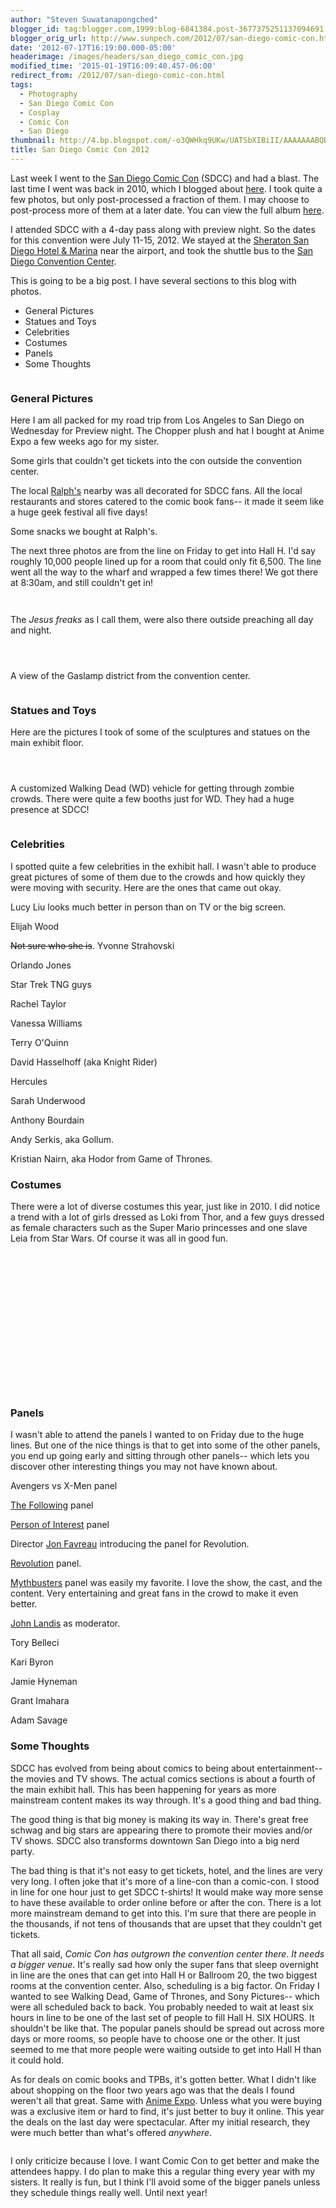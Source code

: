 ```yaml
---
author: "Steven Suwatanapongched"
blogger_id: tag:blogger.com,1999:blog-6841384.post-3677375251137094691
blogger_orig_url: http://www.sunpech.com/2012/07/san-diego-comic-con.html
date: '2012-07-17T16:19:00.000-05:00'
headerimage: /images/headers/san_diego_comic_con.jpg
modified_time: '2015-01-19T16:09:40.457-06:00'
redirect_from: /2012/07/san-diego-comic-con.html
tags:
  - Photography
  - San Diego Comic Con
  - Cosplay
  - Comic Con
  - San Diego
thumbnail: http://4.bp.blogspot.com/-o3QWHkq9UKw/UATSbXIBiII/AAAAAAABQBo/FS8166mfs2g/s600/2012-07-13+at+17-49-31.jpg
title: San Diego Comic Con 2012
---
```



Last week I went to the <a href="http://comic-con.org/">San Diego Comic Con</a> (SDCC) and had a blast. The last time I went was back in 2010, which I blogged about <a href="/2010/07/san-diego-comic-con-2010-pictures">here</a>. I took quite a few photos, but only post-processed a fraction of them. I may choose to post-process more of them at a later date. You can view the full album <a href="https://picasaweb.google.com/101693597219413173200/2012SanDiegoComicCon">here</a>.

I attended SDCC with a 4-day pass along with preview night. So the dates for this convention were July 11-15, 2012. We stayed at the <a href="http://www.starwoodhotels.com/sheraton/property/overview/index.html?propertyID=127">Sheraton San Diego Hotel &amp; Marina</a> near the airport, and took the shuttle bus to the <a href="http://www.visitsandiego.com/">San Diego Convention Center</a>.

This is going to be a big post. I have several sections to this blog with photos.

<ul>
  <li>General Pictures</li>
  <li>Statues and Toys</li>
  <li>Celebrities</li>
  <li>Costumes</li>
  <li>Panels</li>
  <li>Some Thoughts</li>
</ul>

<a href="http://4.bp.blogspot.com/-o3QWHkq9UKw/UATSbXIBiII/AAAAAAABQBo/FS8166mfs2g/s600/2012-07-13+at+17-49-31.jpg" alt="" ><img   border="0" src="http://4.bp.blogspot.com/-o3QWHkq9UKw/UATSbXIBiII/AAAAAAABQBo/FS8166mfs2g/s600/2012-07-13+at+17-49-31.jpg" alt="" /></a>

### General Pictures

Here I am all packed for my road trip from Los Angeles to San Diego on Wednesday for Preview night. The Chopper plush and hat I bought at Anime Expo a few weeks ago for my sister.
<a href="http://4.bp.blogspot.com/-oZtoPtAEcrc/UATQruejUgI/AAAAAAABP2Y/8mb4JSYXjDc/s600/2012-07-11+at+12-28-28.jpg" alt="" ><img   border="0" src="http://4.bp.blogspot.com/-oZtoPtAEcrc/UATQruejUgI/AAAAAAABP2Y/8mb4JSYXjDc/s600/2012-07-11+at+12-28-28.jpg" alt="" /></a>

Some girls that couldn't get tickets into the con outside the convention center.
<a href="http://3.bp.blogspot.com/-etu8vFHMoZo/UATQsgo8WAI/AAAAAAABP2g/GrXUJ6zmeHo/s600/2012-07-11+at+17-29-36.jpg" alt="" ><img   border="0" src="http://3.bp.blogspot.com/-etu8vFHMoZo/UATQsgo8WAI/AAAAAAABP2g/GrXUJ6zmeHo/s600/2012-07-11+at+17-29-36.jpg" alt="" /></a>

The local <a href="http://www.ralphs.com/">Ralph's</a> nearby was all decorated for SDCC fans. All the local restaurants and stores catered to the comic book fans-- it made it seem like a huge geek festival all five days!
<a href="http://1.bp.blogspot.com/-kePRi7d5P64/UATQ3pQdmBI/AAAAAAABP3Y/t9174DrOqNQ/s600/2012-07-11+at+22-47-06.jpg" alt="" ><img   border="0" src="http://1.bp.blogspot.com/-kePRi7d5P64/UATQ3pQdmBI/AAAAAAABP3Y/t9174DrOqNQ/s600/2012-07-11+at+22-47-06.jpg" alt="" /></a>

Some snacks we bought at Ralph's.
<a href="http://3.bp.blogspot.com/-_S_MVTPgzk0/UATQ6EiQmcI/AAAAAAABP3o/W10dszHVML0/s600/2012-07-11+at+23-01-12.jpg" alt="" ><img   border="0" src="http://3.bp.blogspot.com/-_S_MVTPgzk0/UATQ6EiQmcI/AAAAAAABP3o/W10dszHVML0/s600/2012-07-11+at+23-01-12.jpg" alt="" /></a>

The next three photos are from the line on Friday to get into Hall H. I'd say roughly 10,000 people lined up for a room that could only fit 6,500. The line went all the way to the wharf and wrapped a few times there! We got there at 8:30am, and still couldn't get in!<a href="http://1.bp.blogspot.com/-dUoksyFCPI0/UATR6KgacvI/AAAAAAABP-Q/-gR442AECws/s600/2012-07-13+at+10-30-01.jpg" alt="" ><br class="Apple-interchange-newline" /><img   border="0" src="http://1.bp.blogspot.com/-dUoksyFCPI0/UATR6KgacvI/AAAAAAABP-Q/-gR442AECws/s600/2012-07-13+at+10-30-01.jpg" alt="" /></a>

<a href="http://4.bp.blogspot.com/-2Wa1958DWRU/UATR7CFmdrI/AAAAAAABP-Y/hJr1VjBJxl4/s600/2012-07-13+at+10-33-40.jpg" alt="" ><img   border="0" src="http://4.bp.blogspot.com/-2Wa1958DWRU/UATR7CFmdrI/AAAAAAABP-Y/hJr1VjBJxl4/s600/2012-07-13+at+10-33-40.jpg" alt="" /></a>

<a href="http://4.bp.blogspot.com/-sBYybuxPx1I/UATR8eWvWhI/AAAAAAABP-g/76q7oNRprQk/s600/2012-07-13+at+10-54-29.jpg" alt="" ><img   border="0" src="http://4.bp.blogspot.com/-sBYybuxPx1I/UATR8eWvWhI/AAAAAAABP-g/76q7oNRprQk/s600/2012-07-13+at+10-54-29.jpg" alt="" /></a>

The <i>Jesus freaks</i> as I call them, were also there outside preaching all day and night.
<a href="http://4.bp.blogspot.com/-V2nMcePRwhY/UATSAFho1MI/AAAAAAABP-4/6IJLpCj0aJ0/s600/2012-07-13+at+13-29-43.jpg" alt="" ><img   border="0" src="http://4.bp.blogspot.com/-V2nMcePRwhY/UATSAFho1MI/AAAAAAABP-4/6IJLpCj0aJ0/s600/2012-07-13+at+13-29-43.jpg" alt="" /></a>

<a href="http://2.bp.blogspot.com/-Vrfi2T1ziqw/UATTg0iKgNI/AAAAAAABQJg/cyuDMGR0P5o/s600/2012-07-15+at+12-07-29.jpg" alt="" ><img   border="0" src="http://2.bp.blogspot.com/-Vrfi2T1ziqw/UATTg0iKgNI/AAAAAAABQJg/cyuDMGR0P5o/s600/2012-07-15+at+12-07-29.jpg" alt="" /></a>

<a href="http://2.bp.blogspot.com/-_PCZDxouc38/UATTiHqcUXI/AAAAAAABQJo/1i3upkSycmc/s600/2012-07-15+at+12-07-48.jpg" alt="" ><img   border="0" src="http://2.bp.blogspot.com/-_PCZDxouc38/UATTiHqcUXI/AAAAAAABQJo/1i3upkSycmc/s600/2012-07-15+at+12-07-48.jpg" alt="" /></a>

<a href="http://1.bp.blogspot.com/-6tZbizAhgCM/UATTBvtQ3zI/AAAAAAABQFg/vi-GwLPPmjg/s600/2012-07-14+at+13-45-46.jpg" alt="" ><img   border="0" src="http://1.bp.blogspot.com/-6tZbizAhgCM/UATTBvtQ3zI/AAAAAAABQFg/vi-GwLPPmjg/s600/2012-07-14+at+13-45-46.jpg" alt="" /></a>

A view of the Gaslamp district from the convention center.
<a href="http://1.bp.blogspot.com/-R2KhO8fetjs/UATTFYmb2qI/AAAAAAABQFw/vA3yEeZ8h4I/s600/2012-07-14+at+14-30-32.jpg" alt="" ><img   border="0" src="http://1.bp.blogspot.com/-R2KhO8fetjs/UATTFYmb2qI/AAAAAAABQFw/vA3yEeZ8h4I/s600/2012-07-14+at+14-30-32.jpg" alt="" /></a>

<a href="http://3.bp.blogspot.com/-davhvB1zVwE/UATRhTa2ffI/AAAAAAABP7w/LrcbESaJyMg/s600/2012-07-12+at+13-17-41.jpg" alt="" ><img   border="0"  src="http://3.bp.blogspot.com/-davhvB1zVwE/UATRhTa2ffI/AAAAAAABP7w/LrcbESaJyMg/s600/2012-07-12+at+13-17-41.jpg" alt="" /></a>


### Statues and Toys

Here are the pictures I took of some of the sculptures and statues on the main exhibit floor.
<a href="http://1.bp.blogspot.com/-NwB0XSOx69o/UATQ2nfSlyI/AAAAAAABP3Q/vJLtaNdCDCg/s600/2012-07-11+at+19-47-31.jpg" alt="" ><img   border="0" src="http://1.bp.blogspot.com/-NwB0XSOx69o/UATQ2nfSlyI/AAAAAAABP3Q/vJLtaNdCDCg/s600/2012-07-11+at+19-47-31.jpg" alt="" /></a>

<a href="http://3.bp.blogspot.com/-HbqWskFQzHw/UATQzU95-ZI/AAAAAAABP3A/-vZ-ZA-35dQ/s600/2012-07-11+at+19-46-12.jpg" alt="" ><img   border="0" src="http://3.bp.blogspot.com/-HbqWskFQzHw/UATQzU95-ZI/AAAAAAABP3A/-vZ-ZA-35dQ/s600/2012-07-11+at+19-46-12.jpg" alt="" /></a>

<a href="http://2.bp.blogspot.com/-cv6p-B9XvHw/UATRe06ZekI/AAAAAAABP7g/pfUxv5ZN3cI/s600/2012-07-12+at+12-25-29.jpg" alt="" ><img   border="0" src="http://2.bp.blogspot.com/-cv6p-B9XvHw/UATRe06ZekI/AAAAAAABP7g/pfUxv5ZN3cI/s600/2012-07-12+at+12-25-29.jpg" alt="" /></a>

<a href="http://1.bp.blogspot.com/-raHu2dvAzAA/UATRAtMRqJI/AAAAAAABP4Y/L0IYV6m55to/s600/2012-07-12+at+10-54-13.jpg" alt="" ><img   border="0" src="http://1.bp.blogspot.com/-raHu2dvAzAA/UATRAtMRqJI/AAAAAAABP4Y/L0IYV6m55to/s600/2012-07-12+at+10-54-13.jpg" alt="" /></a>

A customized Walking Dead (WD) vehicle for getting through zombie crowds. There were quite a few booths just for WD. They had a huge presence at SDCC!
<a href="http://2.bp.blogspot.com/-M7SpebWf0H4/UATRX22EhBI/AAAAAAABP64/VApOd3gvEgU/s600/2012-07-12+at+11-50-15.jpg" alt="" ><img   border="0" src="http://2.bp.blogspot.com/-M7SpebWf0H4/UATRX22EhBI/AAAAAAABP64/VApOd3gvEgU/s600/2012-07-12+at+11-50-15.jpg" alt="" /></a>
<a href="http://1.bp.blogspot.com/-Da7J5luPgr8/UATQ-uekUdI/AAAAAAABP4I/GbhQqVlR3Po/s600/2012-07-12+at+10-36-30.jpg" alt="" ><br class="Apple-interchange-newline" /><img   border="0"  src="http://1.bp.blogspot.com/-Da7J5luPgr8/UATQ-uekUdI/AAAAAAABP4I/GbhQqVlR3Po/s600/2012-07-12+at+10-36-30.jpg" alt="" /></a>

<a href="http://2.bp.blogspot.com/-bg0HD0EZhUA/UATRLeKVz-I/AAAAAAABP5g/65fqwo5aehA/s600/2012-07-12+at+11-02-24.jpg" alt="" ><img   border="0" src="http://2.bp.blogspot.com/-bg0HD0EZhUA/UATRLeKVz-I/AAAAAAABP5g/65fqwo5aehA/s600/2012-07-12+at+11-02-24.jpg" alt="" /></a>


### Celebrities

I spotted quite a few celebrities in the exhibit hall. I wasn't able to produce great pictures of some of them due to the crowds and how quickly they were moving with security. Here are the ones that came out okay.

Lucy Liu looks much better in person than on TV or the big screen.
<a href="http://3.bp.blogspot.com/-I9PFKjPDSxc/UATRbm_kZtI/AAAAAAABP7Q/NtpzgOYWzW0/s600/2012-07-12+at+12-16-18.jpg" alt="" ><img   border="0" src="http://3.bp.blogspot.com/-I9PFKjPDSxc/UATRbm_kZtI/AAAAAAABP7Q/NtpzgOYWzW0/s600/2012-07-12+at+12-16-18.jpg" alt="" /></a>

Elijah Wood
<a href="http://4.bp.blogspot.com/-tzBkeCmZQmo/UATRqDnRDVI/AAAAAAABP8w/I44ErZUqz4w/s600/2012-07-12+at+13-37-04.jpg" alt="" ><img   border="0" src="http://4.bp.blogspot.com/-tzBkeCmZQmo/UATRqDnRDVI/AAAAAAABP8w/I44ErZUqz4w/s600/2012-07-12+at+13-37-04.jpg" alt="" /></a>

<strike>Not sure who she is</strike>. Yvonne Strahovski
<a href="http://3.bp.blogspot.com/-4xkbJZUqE2o/UATRrFhmGvI/AAAAAAABP84/GFC50YE-uHA/s600/2012-07-12+at+13-40-16.jpg" alt="" ><img   border="0" src="http://3.bp.blogspot.com/-4xkbJZUqE2o/UATRrFhmGvI/AAAAAAABP84/GFC50YE-uHA/s600/2012-07-12+at+13-40-16.jpg" alt="" /></a>

Orlando Jones
<a href="http://1.bp.blogspot.com/-DCvwIClFJ_g/UATSBLdrh0I/AAAAAAABP_A/HQvqXysbV7A/s600/2012-07-13+at+14-10-25.jpg" alt="" ><img   border="0" src="http://1.bp.blogspot.com/-DCvwIClFJ_g/UATSBLdrh0I/AAAAAAABP_A/HQvqXysbV7A/s600/2012-07-13+at+14-10-25.jpg" alt="" /></a>

Star Trek TNG guys
<a href="http://2.bp.blogspot.com/-1U5LNGky5Aw/UATSCQMlQ3I/AAAAAAABP_I/cKMLwqD-Kgk/s600/2012-07-13+at+14-12-33.jpg" alt="" ><img   border="0" src="http://2.bp.blogspot.com/-1U5LNGky5Aw/UATSCQMlQ3I/AAAAAAABP_I/cKMLwqD-Kgk/s600/2012-07-13+at+14-12-33.jpg" alt="" /></a>

Rachel Taylor
<a href="http://4.bp.blogspot.com/-I4cIByw7YVE/UATSL7J-JjI/AAAAAAABQAA/KoBJF7IA5uA/s600/2012-07-13+at+14-41-41.jpg" alt="" ><img   border="0" src="http://4.bp.blogspot.com/-I4cIByw7YVE/UATSL7J-JjI/AAAAAAABQAA/KoBJF7IA5uA/s600/2012-07-13+at+14-41-41.jpg" alt="" /></a>

Vanessa Williams
<a href="http://2.bp.blogspot.com/-HnO6EAaR-r8/UATSNOQ7QnI/AAAAAAABQAI/9zCRp0E69W0/s600/2012-07-13+at+14-41-52.jpg" alt="" ><img   border="0" src="http://2.bp.blogspot.com/-HnO6EAaR-r8/UATSNOQ7QnI/AAAAAAABQAI/9zCRp0E69W0/s600/2012-07-13+at+14-41-52.jpg" alt="" /></a>

Terry O'Quinn
<a href="http://3.bp.blogspot.com/-7pzXHD18G9I/UATSOJqORRI/AAAAAAABQAQ/uY2nCmJi_oo/s600/2012-07-13+at+14-42-22.jpg" alt="" ><img   border="0" src="http://3.bp.blogspot.com/-7pzXHD18G9I/UATSOJqORRI/AAAAAAABQAQ/uY2nCmJi_oo/s600/2012-07-13+at+14-42-22.jpg" alt="" /></a>

David Hasselhoff (aka Knight Rider)
<a href="http://1.bp.blogspot.com/-Op774zVN8oI/UATSO6sN1zI/AAAAAAABQAY/BP1pcqNYK3c/s600/2012-07-13+at+14-49-42.jpg" alt="" ><img   border="0" src="http://1.bp.blogspot.com/-Op774zVN8oI/UATSO6sN1zI/AAAAAAABQAY/BP1pcqNYK3c/s600/2012-07-13+at+14-49-42.jpg" alt="" /></a>

Hercules
<a href="http://1.bp.blogspot.com/-bBbkQ-oBhw4/UATSsOaariI/AAAAAAABQDY/n8Hh0HyJra4/s600/2012-07-14+at+11-46-07.jpg" alt="" ><img   border="0"  src="http://1.bp.blogspot.com/-bBbkQ-oBhw4/UATSsOaariI/AAAAAAABQDY/n8Hh0HyJra4/s600/2012-07-14+at+11-46-07.jpg" alt="" /></a>

Sarah Underwood
<a href="http://1.bp.blogspot.com/-WITbT-Xvl_0/UATSzmJg3wI/AAAAAAABQEI/idyM9BSmaQs/s600/2012-07-14+at+12-43-56.jpg" alt="" ><img   border="0" src="http://1.bp.blogspot.com/-WITbT-Xvl_0/UATSzmJg3wI/AAAAAAABQEI/idyM9BSmaQs/s600/2012-07-14+at+12-43-56.jpg" alt="" /></a>

Anthony Bourdain
<a href="http://2.bp.blogspot.com/-pdZqyxbL5QM/UATS10-iTuI/AAAAAAABQEY/9VpdH46ptTA/s600/2012-07-14+at+13-04-03.jpg" alt="" ><img   border="0" src="http://2.bp.blogspot.com/-pdZqyxbL5QM/UATS10-iTuI/AAAAAAABQEY/9VpdH46ptTA/s600/2012-07-14+at+13-04-03.jpg" alt="" /></a>

Andy Serkis, aka Gollum.
<a href="http://4.bp.blogspot.com/-wfk2VOqVnrA/UATSuI2i_eI/AAAAAAABQDo/NkUKVS5qp-0/s600/2012-07-14+at+11-51-27.jpg" alt="" ><img   border="0" src="http://4.bp.blogspot.com/-wfk2VOqVnrA/UATSuI2i_eI/AAAAAAABQDo/NkUKVS5qp-0/s600/2012-07-14+at+11-51-27.jpg" alt="" /></a>

Kristian Nairn, aka Hodor from Game of Thrones.
<a href="http://4.bp.blogspot.com/-yvaB_PgeL3g/UATR_LPLKlI/AAAAAAABP-w/OEbNt6iDbco/s600/2012-07-13+at+11-39-58.jpg" alt="" ><img   border="0"  src="http://4.bp.blogspot.com/-yvaB_PgeL3g/UATR_LPLKlI/AAAAAAABP-w/OEbNt6iDbco/s600/2012-07-13+at+11-39-58.jpg" alt="" /></a>


### Costumes

There were a lot of diverse costumes this year, just like in 2010. I did notice a trend with a lot of girls dressed as Loki from Thor, and a few guys dressed as female characters such as the Super Mario princesses and one slave Leia from Star Wars. Of course it was all in good fun.

<a href="http://3.bp.blogspot.com/-UzGpoCbCyv8/UATRgEo68lI/AAAAAAABP7o/6iqTtwX_Vug/s600/2012-07-12+at+12-28-55.jpg" alt="" ><img   border="0" src="http://3.bp.blogspot.com/-UzGpoCbCyv8/UATRgEo68lI/AAAAAAABP7o/6iqTtwX_Vug/s600/2012-07-12+at+12-28-55.jpg" alt="" /></a>

<a href="http://4.bp.blogspot.com/-MoX69ZvchMg/UATR0MlyVgI/AAAAAAABP9o/obrl-jz_QZk/s600/2012-07-12+at+15-56-04.jpg" alt="" ><img   border="0" src="http://4.bp.blogspot.com/-MoX69ZvchMg/UATR0MlyVgI/AAAAAAABP9o/obrl-jz_QZk/s600/2012-07-12+at+15-56-04.jpg" alt="" /></a>

<a href="http://1.bp.blogspot.com/-XT22uJmN37c/UATR2x_bWzI/AAAAAAABP94/EMdFZNxs-Hs/s600/2012-07-12+at+19-09-06.jpg" alt="" ><img   border="0"  src="http://1.bp.blogspot.com/-XT22uJmN37c/UATR2x_bWzI/AAAAAAABP94/EMdFZNxs-Hs/s600/2012-07-12+at+19-09-06.jpg" alt="" /></a>

<a href="http://3.bp.blogspot.com/-jgK8vSWXrac/UATR36Kkm_I/AAAAAAABP-A/bRJEgEddlhk/s600/2012-07-12+at+19-16-05.jpg" alt="" ><img   border="0" src="http://3.bp.blogspot.com/-jgK8vSWXrac/UATR36Kkm_I/AAAAAAABP-A/bRJEgEddlhk/s600/2012-07-12+at+19-16-05.jpg" alt="" /></a>


<a href="http://3.bp.blogspot.com/-8pUzaMnP-Jo/UATSKz7uqYI/AAAAAAABP_4/t6RaN3KBG7Q/s600/2012-07-13+at+14-33-18.jpg" alt="" ><img   border="0" src="http://3.bp.blogspot.com/-8pUzaMnP-Jo/UATSKz7uqYI/AAAAAAABP_4/t6RaN3KBG7Q/s600/2012-07-13+at+14-33-18.jpg" alt="" /></a>

<a href="http://2.bp.blogspot.com/-KiiXLu7fWcM/UATSRdwzC2I/AAAAAAABQAo/KvXdDhaQm7w/s600/2012-07-13+at+15-13-39.jpg" alt="" ><img   border="0" src="http://2.bp.blogspot.com/-KiiXLu7fWcM/UATSRdwzC2I/AAAAAAABQAo/KvXdDhaQm7w/s600/2012-07-13+at+15-13-39.jpg" alt="" /></a>

<a href="http://4.bp.blogspot.com/-ZCHUejsWLbk/UATSVedq89I/AAAAAAABQBA/pBCnsb1j2cM/s600/2012-07-13+at+16-11-09.jpg" alt="" ><img   border="0" src="http://4.bp.blogspot.com/-ZCHUejsWLbk/UATSVedq89I/AAAAAAABQBA/pBCnsb1j2cM/s600/2012-07-13+at+16-11-09.jpg" alt="" /></a>

<a href="http://1.bp.blogspot.com/-z3vOiYR7PKE/UATSX0Mxm3I/AAAAAAABQBQ/cbAxSDpxyIg/s600/2012-07-13+at+17-39-37.jpg" alt="" ><img   border="0" src="http://1.bp.blogspot.com/-z3vOiYR7PKE/UATSX0Mxm3I/AAAAAAABQBQ/cbAxSDpxyIg/s600/2012-07-13+at+17-39-37.jpg" alt="" /></a>

<a href="http://1.bp.blogspot.com/-qjXA4Ig25pQ/UATSWgeYr6I/AAAAAAABQBI/1ex_XiwTbnc/s600/2012-07-13+at+16-18-08.jpg" alt="" ><img   border="0" src="http://1.bp.blogspot.com/-qjXA4Ig25pQ/UATSWgeYr6I/AAAAAAABQBI/1ex_XiwTbnc/s600/2012-07-13+at+16-18-08.jpg" alt="" /></a>

<a href="http://4.bp.blogspot.com/-F1gmn2dbmns/UATSdbf0AMI/AAAAAAABQBw/q6OJFMK1lOU/s600/2012-07-13+at+17-51-08.jpg" alt="" ><img   border="0" src="http://4.bp.blogspot.com/-F1gmn2dbmns/UATSdbf0AMI/AAAAAAABQBw/q6OJFMK1lOU/s600/2012-07-13+at+17-51-08.jpg" alt="" /></a>

<a href="http://1.bp.blogspot.com/-hDoRebKCYvs/UATSnwGEhmI/AAAAAAABQDA/HLq5jDWB4_k/s600/2012-07-14+at+11-26-45.jpg" alt="" ><img   border="0" src="http://1.bp.blogspot.com/-hDoRebKCYvs/UATSnwGEhmI/AAAAAAABQDA/HLq5jDWB4_k/s600/2012-07-14+at+11-26-45.jpg" alt="" /></a>

<a href="http://1.bp.blogspot.com/-5A-w01OZxgQ/UATSo69DuOI/AAAAAAABQDI/m8vhsRHEpsY/s600/2012-07-14+at+11-30-36.jpg" alt="" ><img   border="0"  src="http://1.bp.blogspot.com/-5A-w01OZxgQ/UATSo69DuOI/AAAAAAABQDI/m8vhsRHEpsY/s600/2012-07-14+at+11-30-36.jpg" alt="" /></a>

<a href="http://2.bp.blogspot.com/-hs4V2sqmZ4c/UATS4nRH9-I/AAAAAAABQEo/o0S-xKrPw64/s600/2012-07-14+at+13-05-43.jpg" alt="" ><img   border="0" src="http://2.bp.blogspot.com/-hs4V2sqmZ4c/UATS4nRH9-I/AAAAAAABQEo/o0S-xKrPw64/s600/2012-07-14+at+13-05-43.jpg" alt="" /></a>

<a href="http://3.bp.blogspot.com/-K-ckbIuE0go/UATS9uXo4kI/AAAAAAABQFI/lUimaRjBYeQ/s600/2012-07-14+at+13-14-31.jpg" alt="" ><img   border="0" src="http://3.bp.blogspot.com/-K-ckbIuE0go/UATS9uXo4kI/AAAAAAABQFI/lUimaRjBYeQ/s600/2012-07-14+at+13-14-31.jpg" alt="" /></a>

<a href="http://3.bp.blogspot.com/-WDE1NKfjXyk/UATTeqpiVDI/AAAAAAABQJQ/LWN8q2UKPEw/s600/2012-07-15+at+11-58-32.jpg" alt="" ><img   border="0" src="http://3.bp.blogspot.com/-WDE1NKfjXyk/UATTeqpiVDI/AAAAAAABQJQ/LWN8q2UKPEw/s600/2012-07-15+at+11-58-32.jpg" alt="" /></a>

<a href="http://2.bp.blogspot.com/-i_BuxSHQNZM/UATTf-mboVI/AAAAAAABQJY/vYS2YtMkXSo/s600/2012-07-15+at+12-05-55.jpg" alt="" ><img   border="0" src="http://2.bp.blogspot.com/-i_BuxSHQNZM/UATTf-mboVI/AAAAAAABQJY/vYS2YtMkXSo/s600/2012-07-15+at+12-05-55.jpg" alt="" /></a>

<a href="http://2.bp.blogspot.com/--4I5sA2446Q/UATTrRBd7UI/AAAAAAABQKY/S1e_GruWYIk/s600/2012-07-15+at+12-31-33.jpg" alt="" ><img   border="0" src="http://2.bp.blogspot.com/--4I5sA2446Q/UATTrRBd7UI/AAAAAAABQKY/S1e_GruWYIk/s600/2012-07-15+at+12-31-33.jpg" alt="" /></a>


### Panels

I wasn't able to attend the panels I wanted to on Friday due to the huge lines. But one of the nice things is that to get into some of the other panels, you end up going early and sitting through other panels-- which lets you discover other interesting things you may not have known about.

Avengers vs X-Men panel
<a href="http://4.bp.blogspot.com/-jobHIv_PAvY/UATTGCOUopI/AAAAAAABQF4/6UvM07CpuBg/s600/2012-07-14+at+15-03-56.jpg" alt="" ><img   border="0" src="http://4.bp.blogspot.com/-jobHIv_PAvY/UATTGCOUopI/AAAAAAABQF4/6UvM07CpuBg/s600/2012-07-14+at+15-03-56.jpg" alt="" /></a>

<a href="http://www.imdb.com/title/tt2071645/">The Following</a> panel
<a href="http://2.bp.blogspot.com/-vyjYuZ8Hto8/UATTHrDOoDI/AAAAAAABQGI/0LqdM8CjIu0/s600/2012-07-14+at+16-48-31.jpg" alt="" ><img   border="0" src="http://2.bp.blogspot.com/-vyjYuZ8Hto8/UATTHrDOoDI/AAAAAAABQGI/0LqdM8CjIu0/s600/2012-07-14+at+16-48-31.jpg" alt="" /></a>

<a href="http://www.imdb.com/title/tt1839578/">Person of Interest</a> panel
<a href="http://1.bp.blogspot.com/-RHnuUAA1U4o/UATTJU56rXI/AAAAAAABQGY/_4tEwDmOVug/s600/2012-07-14+at+17-24-19.jpg" alt="" ><img   border="0" src="http://1.bp.blogspot.com/-RHnuUAA1U4o/UATTJU56rXI/AAAAAAABQGY/_4tEwDmOVug/s600/2012-07-14+at+17-24-19.jpg" alt="" /></a>

Director <a href="http://en.wikipedia.org/wiki/Jon_Favreau">Jon Favreau</a> introducing the panel for Revolution.
<a href="http://2.bp.blogspot.com/-btPR3pfbnE8/UATTJ_X0guI/AAAAAAABQGg/MzyK6OpiE2w/s600/2012-07-14+at+18-00-57.jpg" alt="" ><img   border="0" src="http://2.bp.blogspot.com/-btPR3pfbnE8/UATTJ_X0guI/AAAAAAABQGg/MzyK6OpiE2w/s600/2012-07-14+at+18-00-57.jpg" alt="" /></a>

<a href="http://www.imdb.com/title/tt2070791/">Revolution</a> panel.
<a href="http://4.bp.blogspot.com/-hRhKd90qvvw/UATTKe3viGI/AAAAAAABQGo/e06R0C4Mfko/s600/2012-07-14+at+18-51-01.jpg" alt="" ><img   border="0" src="http://4.bp.blogspot.com/-hRhKd90qvvw/UATTKe3viGI/AAAAAAABQGo/e06R0C4Mfko/s600/2012-07-14+at+18-51-01.jpg" alt="" /></a>

<a href="http://www.imdb.com/title/tt0383126/">Mythbusters</a> panel was easily my favorite. I love the show, the cast, and the content. Very entertaining and great fans in the crowd to make it even better.

<a href="http://www.imdb.com/name/nm0000484/">John Landis</a> as moderator.
<a href="http://2.bp.blogspot.com/-Cqgp_DUYJVk/UATTN56eZkI/AAAAAAABQHA/Cly5ZsIZ_Qo/s600/2012-07-14+at+19-22-15.jpg" alt="" ><img   border="0" src="http://2.bp.blogspot.com/-Cqgp_DUYJVk/UATTN56eZkI/AAAAAAABQHA/Cly5ZsIZ_Qo/s600/2012-07-14+at+19-22-15.jpg" alt="" /></a>

Tory Belleci
<a href="http://4.bp.blogspot.com/-w1C8nLT_iZc/UATTOmElN2I/AAAAAAABQHI/sFmv9cjKgmE/s600/2012-07-14+at+19-22-32.jpg" alt="" ><img   border="0" src="http://4.bp.blogspot.com/-w1C8nLT_iZc/UATTOmElN2I/AAAAAAABQHI/sFmv9cjKgmE/s600/2012-07-14+at+19-22-32.jpg" alt="" /></a>

Kari Byron
<a href="http://1.bp.blogspot.com/-fzqf0pEWb2s/UATTPl-lhvI/AAAAAAABQHQ/-LykG8TnRFQ/s600/2012-07-14+at+19-22-43.jpg" alt="" ><img   border="0" src="http://1.bp.blogspot.com/-fzqf0pEWb2s/UATTPl-lhvI/AAAAAAABQHQ/-LykG8TnRFQ/s600/2012-07-14+at+19-22-43.jpg" alt="" /></a>

Jamie Hyneman
<a href="http://1.bp.blogspot.com/-HIcjzWq-O-A/UATTQLIfnaI/AAAAAAABQHY/-KJ-qQfi9qY/s600/2012-07-14+at+19-22-50.jpg" alt="" ><img   border="0" src="http://1.bp.blogspot.com/-HIcjzWq-O-A/UATTQLIfnaI/AAAAAAABQHY/-KJ-qQfi9qY/s600/2012-07-14+at+19-22-50.jpg" alt="" /></a>

Grant Imahara
<a href="http://1.bp.blogspot.com/-MyDJj-Nsj54/UATTRAeuzHI/AAAAAAABQHg/IBalByQMofo/s600/2012-07-14+at+19-22-56.jpg" alt="" ><img   border="0" src="http://1.bp.blogspot.com/-MyDJj-Nsj54/UATTRAeuzHI/AAAAAAABQHg/IBalByQMofo/s600/2012-07-14+at+19-22-56.jpg" alt="" /></a>

Adam Savage
<a href="http://4.bp.blogspot.com/-xGQnxKWrtuk/UATTR5fWS4I/AAAAAAABQHo/z4hJ43DZoEs/s600/2012-07-14+at+19-23-06.jpg" alt="" ><img   border="0" src="http://4.bp.blogspot.com/-xGQnxKWrtuk/UATTR5fWS4I/AAAAAAABQHo/z4hJ43DZoEs/s600/2012-07-14+at+19-23-06.jpg" alt="" /></a>

### Some Thoughts

SDCC has evolved from being about comics to being about entertainment-- the movies and TV shows. The actual comics sections is about a fourth of the main exhibit hall. This has been happening for years as more mainstream content makes its way through. It's a good thing and bad thing.

The good thing is that big money is making its way in. There's great free schwag and big stars are appearing there to promote their movies and/or TV shows. SDCC also transforms downtown San Diego into a big nerd party.

The bad thing is that it's not easy to get tickets, hotel, and the lines are very very long. I often joke that it's more of a line-con than a comic-con. I stood in line for one hour just to get SDCC t-shirts! It would make way more sense to have these available to order online before or after the con. There is a lot more mainstream demand to get into this. I'm sure that there are people in the thousands, if not tens of thousands that are upset that they couldn't get tickets.

That all said, <i>Comic Con has outgrown the convention center there</i>. <i>It needs a bigger venue</i>. It's really sad how only the super fans that sleep overnight in line are the ones that can get into Hall H or Ballroom 20, the two biggest rooms at the convention center. Also, scheduling is a big factor. On Friday I wanted to see Walking Dead, Game of Thrones, and Sony Pictures-- which were all scheduled back to back. You probably needed to wait at least six hours in line to be one of the last set of people to fill Hall H. SIX HOURS. It shouldn't be like that. The popular panels should be spread out across more days or more rooms, so people have to choose one or the other. It just seemed to me that more people were waiting outside to get into Hall H than it could hold.

As for deals on comic books and TPBs, it's gotten better. What I didn't like about shopping on the floor two years ago was that the deals I found weren't all that great. Same with <a href="http://www.anime-expo.org/">Anime Expo</a>. Unless what you were buying was a exclusive item or hard to find, it's just better to buy it online. This year the deals on the last day were spectacular. After my initial research, they were much better than what's offered <i>anywhere</i>.

<a href="http://2.bp.blogspot.com/-dJPi5QCeLgM/UATTmklXsfI/AAAAAAABQKA/A9WPlBDSdPQ/s600/2012-07-15+at+12-20-31.jpg" alt="" ><img   border="0" src="http://2.bp.blogspot.com/-dJPi5QCeLgM/UATTmklXsfI/AAAAAAABQKA/A9WPlBDSdPQ/s600/2012-07-15+at+12-20-31.jpg" alt="" /></a>

I only criticize because I love. I want Comic Con to get better and make the attendees happy. I do plan to make this a regular thing every year with my sisters. It really is fun, but I think I'll avoid some of the bigger panels unless they schedule things really well. Until next year!